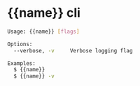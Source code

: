 # {{name}} cli

```bash
Usage: {{name}} [flags]

Options:
  --verbose, -v     Verbose logging flag

Examples:
  $ {{name}}
  $ {{name}} -v
```

